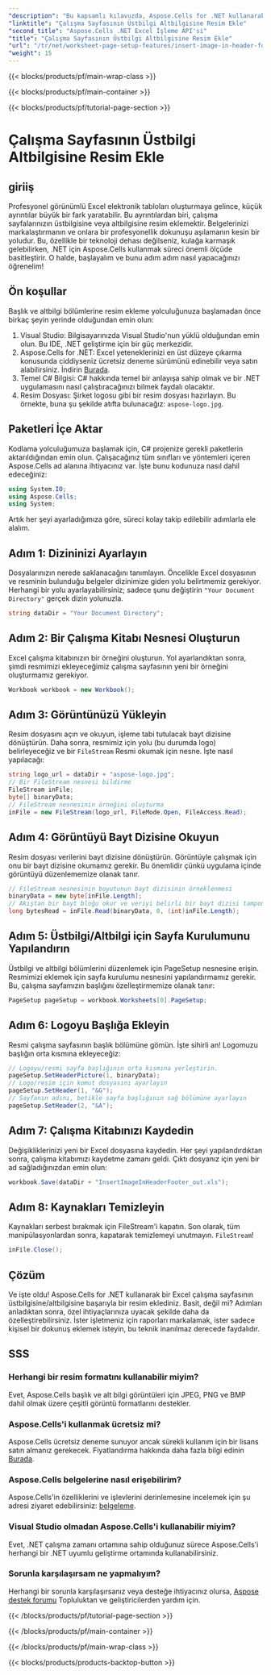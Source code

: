 ```yaml
---
"description": "Bu kapsamlı kılavuzda, Aspose.Cells for .NET kullanarak başlık/altbilgiye nasıl kolayca resim ekleyeceğinizi öğrenin."
"linktitle": "Çalışma Sayfasının Üstbilgi Altbilgisine Resim Ekle"
"second_title": "Aspose.Cells .NET Excel İşleme API'si"
"title": "Çalışma Sayfasının Üstbilgi Altbilgisine Resim Ekle"
"url": "/tr/net/worksheet-page-setup-features/insert-image-in-header-footer/"
"weight": 15
---
```


{{< blocks/products/pf/main-wrap-class >}}

{{< blocks/products/pf/main-container >}}

{{< blocks/products/pf/tutorial-page-section >}}

# Çalışma Sayfasının Üstbilgi Altbilgisine Resim Ekle

## giriiş
Profesyonel görünümlü Excel elektronik tabloları oluşturmaya gelince, küçük ayrıntılar büyük bir fark yaratabilir. Bu ayrıntılardan biri, çalışma sayfalarınızın üstbilgisine veya altbilgisine resim eklemektir. Belgelerinizi markalaştırmanın ve onlara bir profesyonellik dokunuşu aşılamanın kesin bir yoludur. Bu, özellikle bir teknoloji dehası değilseniz, kulağa karmaşık gelebilirken, .NET için Aspose.Cells kullanmak süreci önemli ölçüde basitleştirir. O halde, başlayalım ve bunu adım adım nasıl yapacağınızı öğrenelim!
## Ön koşullar
Başlık ve altbilgi bölümlerine resim ekleme yolculuğunuza başlamadan önce birkaç şeyin yerinde olduğundan emin olun:
1. Visual Studio: Bilgisayarınızda Visual Studio'nun yüklü olduğundan emin olun. Bu IDE, .NET geliştirme için bir güç merkezidir.
2. Aspose.Cells for .NET: Excel yeteneklerinizi en üst düzeye çıkarma konusunda ciddiyseniz ücretsiz deneme sürümünü edinebilir veya satın alabilirsiniz. İndirin [Burada](https://releases.aspose.com/cells/net/).
3. Temel C# Bilgisi: C# hakkında temel bir anlayışa sahip olmak ve bir .NET uygulamasını nasıl çalıştıracağınızı bilmek faydalı olacaktır.
4. Resim Dosyası: Şirket logosu gibi bir resim dosyası hazırlayın. Bu örnekte, buna şu şekilde atıfta bulunacağız: `aspose-logo.jpg`.
## Paketleri İçe Aktar
Kodlama yolculuğumuza başlamak için, C# projenize gerekli paketlerin aktarıldığından emin olun. Çalışacağınız tüm sınıfları ve yöntemleri içeren Aspose.Cells ad alanına ihtiyacınız var.
İşte bunu kodunuza nasıl dahil edeceğiniz:
```csharp
using System.IO;
using Aspose.Cells;
using System;
```
Artık her şeyi ayarladığımıza göre, süreci kolay takip edilebilir adımlarla ele alalım.
## Adım 1: Dizininizi Ayarlayın
Dosyalarınızın nerede saklanacağını tanımlayın.
Öncelikle Excel dosyasının ve resminin bulunduğu belgeler dizinimize giden yolu belirtmemiz gerekiyor. Herhangi bir yolu ayarlayabilirsiniz; sadece şunu değiştirin `"Your Document Directory"` gerçek dizin yolunuzla.
```csharp
string dataDir = "Your Document Directory";
```
## Adım 2: Bir Çalışma Kitabı Nesnesi Oluşturun
Excel çalışma kitabınızın bir örneğini oluşturun.
Yol ayarlandıktan sonra, şimdi resmimizi ekleyeceğimiz çalışma sayfasının yeni bir örneğini oluşturmamız gerekiyor. 
```csharp
Workbook workbook = new Workbook();
```
## Adım 3: Görüntünüzü Yükleyin
Resim dosyasını açın ve okuyun, işleme tabi tutulacak bayt dizisine dönüştürün.
Daha sonra, resmimiz için yolu (bu durumda logo) belirleyeceğiz ve bir `FileStream` Resmi okumak için nesne. İşte nasıl yapılacağı:
```csharp
string logo_url = dataDir + "aspose-logo.jpg";
// Bir FileStream nesnesi bildirme
FileStream inFile;
byte[] binaryData;
// FileStream nesnesinin örneğini oluşturma
inFile = new FileStream(logo_url, FileMode.Open, FileAccess.Read);
```
## Adım 4: Görüntüyü Bayt Dizisine Okuyun
Resim dosyası verilerini bayt dizisine dönüştürün.
Görüntüyle çalışmak için onu bir bayt dizisine okumamız gerekir. Bu önemlidir çünkü uygulama içinde görüntüyü düzenlememize olanak tanır.
```csharp
// FileStream nesnesinin boyutunun bayt dizisinin örneklenmesi
binaryData = new byte[inFile.Length];
// Akıştan bir bayt bloğu okur ve veriyi belirli bir bayt dizisi tamponuna yazar.
long bytesRead = inFile.Read(binaryData, 0, (int)inFile.Length);
```
## Adım 5: Üstbilgi/Altbilgi için Sayfa Kurulumunu Yapılandırın
Üstbilgi ve altbilgi bölümlerini düzenlemek için PageSetup nesnesine erişin.
Resmimizi eklemek için sayfa kurulumu nesnesini yapılandırmamız gerekir. Bu, çalışma sayfamızın başlığını özelleştirmemize olanak tanır:
```csharp
PageSetup pageSetup = workbook.Worksheets[0].PageSetup;
```
## Adım 6: Logoyu Başlığa Ekleyin
Resmi çalışma sayfasının başlık bölümüne gömün.
İşte sihirli an! Logomuzu başlığın orta kısmına ekleyeceğiz:
```csharp
// Logoyu/resmi sayfa başlığının orta kısmına yerleştirin.
pageSetup.SetHeaderPicture(1, binaryData);
// Logo/resim için komut dosyasını ayarlayın
pageSetup.SetHeader(1, "&G");
// Sayfanın adını, betikle sayfa başlığının sağ bölümüne ayarlayın
pageSetup.SetHeader(2, "&A");
```
## Adım 7: Çalışma Kitabınızı Kaydedin
Değişikliklerinizi yeni bir Excel dosyasına kaydedin.
Her şeyi yapılandırdıktan sonra, çalışma kitabımızı kaydetme zamanı geldi. Çıktı dosyanız için yeni bir ad sağladığınızdan emin olun:
```csharp
workbook.Save(dataDir + "InsertImageInHeaderFooter_out.xls");
```
## Adım 8: Kaynakları Temizleyin
Kaynakları serbest bırakmak için FileStream'i kapatın.
Son olarak, tüm manipülasyonlardan sonra, kapatarak temizlemeyi unutmayın. `FileStream`!
```csharp
inFile.Close();
```
## Çözüm
Ve işte oldu! Aspose.Cells for .NET kullanarak bir Excel çalışma sayfasının üstbilgisine/altbilgisine başarıyla bir resim eklediniz. Basit, değil mi? Adımları anladıktan sonra, özel ihtiyaçlarınıza uyacak şekilde daha da özelleştirebilirsiniz. İster işletmeniz için raporları markalamak, ister sadece kişisel bir dokunuş eklemek isteyin, bu teknik inanılmaz derecede faydalıdır. 
## SSS
### Herhangi bir resim formatını kullanabilir miyim?
Evet, Aspose.Cells başlık ve alt bilgi görüntüleri için JPEG, PNG ve BMP dahil olmak üzere çeşitli görüntü formatlarını destekler.
### Aspose.Cells'i kullanmak ücretsiz mi?
Aspose.Cells ücretsiz deneme sunuyor ancak sürekli kullanım için bir lisans satın almanız gerekecek. Fiyatlandırma hakkında daha fazla bilgi edinin [Burada](https://purchase.aspose.com/buy).
### Aspose.Cells belgelerine nasıl erişebilirim?
Aspose.Cells'in özelliklerini ve işlevlerini derinlemesine incelemek için şu adresi ziyaret edebilirsiniz: [belgeleme](https://reference.aspose.com/cells/net/).
### Visual Studio olmadan Aspose.Cells'i kullanabilir miyim?
Evet, .NET çalışma zamanı ortamına sahip olduğunuz sürece Aspose.Cells'i herhangi bir .NET uyumlu geliştirme ortamında kullanabilirsiniz.
### Sorunla karşılaşırsam ne yapmalıyım?
Herhangi bir sorunla karşılaşırsanız veya desteğe ihtiyacınız olursa, [Aspose destek forumu](https://forum.aspose.com/c/cells/9) Topluluktan ve geliştiricilerden yardım için.

{{< /blocks/products/pf/tutorial-page-section >}}

{{< /blocks/products/pf/main-container >}}

{{< /blocks/products/pf/main-wrap-class >}}

{{< blocks/products/products-backtop-button >}}